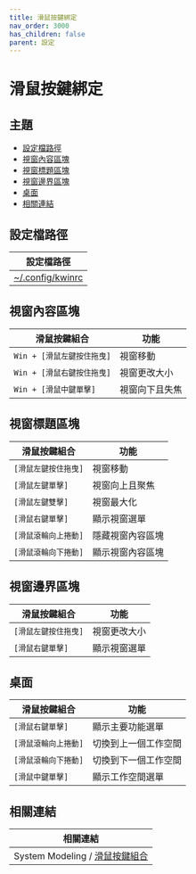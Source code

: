 ```yaml
---
title: 滑鼠按鍵綁定
nav_order: 3000
has_children: false
parent: 設定
---
```



# 滑鼠按鍵綁定




## 主題

* [設定檔路徑](#設定檔路徑)
* [視窗內容區塊](#視窗內容區塊)
* [視窗標題區塊](#視窗標題區塊)
* [視窗邊界區塊](#視窗邊界區塊)
* [桌面](#桌面)
* [相關連結](#相關連結)




## 設定檔路徑

| 設定檔路徑 |
| ----------- |
| [~/.config/kwinrc](https://github.com/samwhelp/lingmo-adjustment/blob/main/prototype/main/lingmo-config/locale/en_us/Lingmo-Dark/asset/overlay/etc/skel/.config/kwinrc#L47) |




## 視窗內容區塊

| 滑鼠按鍵組合                |  功能                 |
| --------------------------- | --------------------- |
| `Win + [滑鼠左鍵按住拖曳]`  | 視窗移動              |
| `Win + [滑鼠右鍵按住拖曳]`  | 視窗更改大小          |
| `Win + [滑鼠中鍵單擊]`      | 視窗向下且失焦        |




## 視窗標題區塊

| 滑鼠按鍵組合                |  功能                 |
| --------------------------- | --------------------- |
| `[滑鼠左鍵按住拖曳]`        | 視窗移動              |
| `[滑鼠左鍵單擊]`            | 視窗向上且聚焦        |
| `[滑鼠左鍵雙擊]`            | 視窗最大化            |
| `[滑鼠右鍵單擊]`            | 顯示視窗選單          |
| `[滑鼠滾輪向上捲動]`        | 隱藏視窗內容區塊      |
| `[滑鼠滾輪向下捲動]`        | 顯示視窗內容區塊      |




## 視窗邊界區塊

| 滑鼠按鍵組合                |  功能                 |
| --------------------------- | --------------------- |
| `[滑鼠左鍵按住拖曳]`        | 視窗更改大小          |
| `[滑鼠右鍵單擊]`            | 顯示視窗選單          |




## 桌面

| 滑鼠按鍵組合                |  功能                 |
| --------------------------- | --------------------- |
| `[滑鼠右鍵單擊]`            | 顯示主要功能選單      |
| `[滑鼠滾輪向上捲動]`        | 切換到上一個工作空間  |
| `[滑鼠滾輪向下捲動]`        | 切換到下一個工作空間  |
| `[滑鼠中鍵單擊]`            | 顯示工作空間選單      |




## 相關連結

| 相關連結 |
| ------- |
| System Modeling / [滑鼠按鍵組合](https://samwhelp.github.io/system-modeling/read/zh_tw/spec-mousebind-common) |
